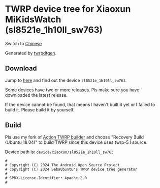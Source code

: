 # TWRP device tree for Xiaoxun MiKidsWatch (sl8521e_1h10ll_sw763)

Switch to [Chinese](README-ZH.md)

Generated by [twrpdtgen](https://github.com/twrpdtgen/twrpdtgen).

## Download

Jump to [here](https://github.com/ZH-XiJun/Action-TWRP-Builder/releases) and find out the device `sl8521e_1h10ll_sw763`.

Some devices have two or more releases. Pls make sure you have downloaded the latest release. 

If the device cannot be found, that means I haven't built it yet or I failed to build it. Please build it by yourself.

## Build

Pls use my fork of [Action TWRP builder](https://github.com/zh-xijun/Action-TWRP-Builder) and choose "Recovery Build (Ubuntu 18.04)" to build TWRP since this device uses twrp-5.1 source.

Device path is: `device/xiaoxun/sl8521e_1h10ll_sw763`

```
#
# Copyright (C) 2024 The Android Open Source Project
# Copyright (C) 2024 SebaUbuntu's TWRP device tree generator
#
# SPDX-License-Identifier: Apache-2.0
#
```
